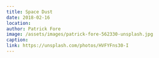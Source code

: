 ```yaml
---
title: Space Dust
date: 2018-02-16
location: 
author: Patrick Fore
image: /assets/images/patrick-fore-562330-unsplash.jpg
caption: 
link: https://unsplash.com/photos/HVFYFns30-I
---
```

